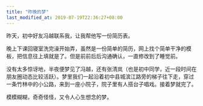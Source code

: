 ```yaml
---
title: "昨晚的梦"
last_modified_at: 2019-07-19T22:36:27+08:00
---
```


昨天，初中好友冯越联系我，让我帮他写一份简历表。

晚上下课回寝室洗完澡开始弄，虽然是一份简单的简历，网上找个简单干净的模板，把信息往上填就是了。但是前前后后沟通确认，一直修改到了睡觉前。

没有太多惊讶地，半夜便梦见了冯越，还有张清岚（也是初中同学，近一段时间在朋友圈动态比较活跃）。梦里我们一起沿着初中县城滨江路旁的梯子往下走，穿过一条竹林中的小公路，来到一座小院子，院子里有人搭台子唱戏。接着梦就完了。

模模糊糊，奇奇怪怪，又令人心生想念的梦。
